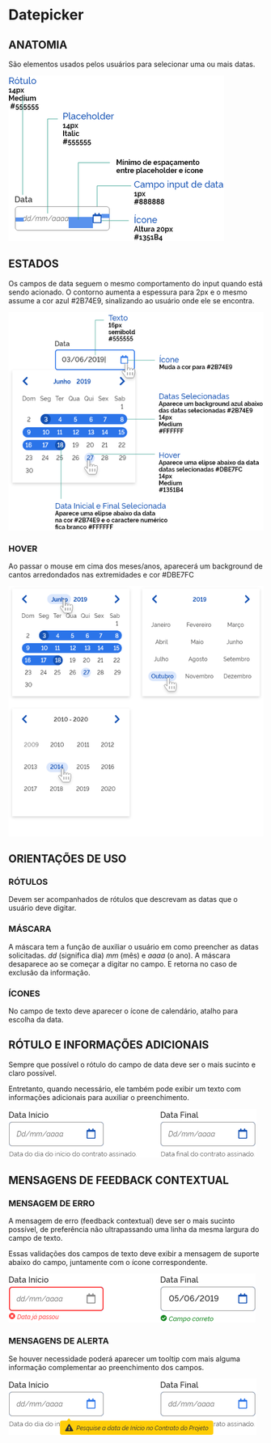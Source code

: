 # Datepicker

## ANATOMIA

São elementos usados pelos usuários para selecionar uma ou mais datas.

![Datepicker Anatomia](../../assets/images/components_img/datepicker/datepicker-anatomia.png)

## ESTADOS

Os campos de data seguem o mesmo comportamento do input quando está sendo acionado. O contorno aumenta a espessura para 2px e o mesmo assume a cor azul #2B74E9, sinalizando ao usuário onde ele se encontra.

![Datepicker Estados](../../assets/images/components_img/datepicker/datepicker-estados.png)

### HOVER

Ao passar o mouse em cima dos meses/anos, aparecerá um background de cantos arredondados nas extremidades e cor #DBE7FC

![Datepicker Hover](../../assets/images/components_img/datepicker/datepicker-hover.png)

## ORIENTAÇÕES DE USO

### RÓTULOS

Devem ser acompanhados de rótulos que descrevam as datas que o usuário deve digitar.

### MÁSCARA

A máscara tem a função de auxiliar o usuário em como preencher as datas solicitadas. *dd* (significa dia) *mm* (mês) e *aaaa* (o ano). A máscara desaparece ao se começar a digitar no campo. E retorna no caso de exclusão da informação.

### ÍCONES

No campo de texto deve aparecer o ícone de calendário, atalho para escolha da data.

## RÓTULO E INFORMAÇÕES ADICIONAIS

Sempre que possível o rótulo do campo de data deve ser o mais sucinto e claro possível.

Entretanto, quando necessário, ele também pode exibir um texto com informações adicionais para auxiliar o preenchimento.

![Datepicker Rotulo Informacoes](../../assets/images/components_img/datepicker/datepicker-rotulo-informacoes.png)

## MENSAGENS DE FEEDBACK CONTEXTUAL

### MENSAGEM DE ERRO

A mensagem de erro (feedback contextual) deve ser o mais sucinto possível, de preferência não ultrapassando uma linha da mesma largura do campo de texto.

Essas validações dos campos de texto deve exibir a mensagem de suporte abaixo do campo, juntamente com o ícone correspondente.

![Datepicker Erro](../../assets/images/components_img/datepicker/datepicker-erro.png)

### MENSAGENS DE ALERTA

Se houver necessidade poderá aparecer um tooltip com mais alguma informação complementar ao preenchimento dos campos.

![Datepicker Alerta](../../assets/images/components_img/datepicker/datepicker-alerta.png)
